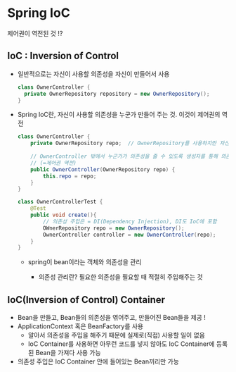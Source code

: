 # Spring IoC

제어권이 역전된 것 !?



## IoC : Inversion of Control
- 일반적으로는 자신이 사용할 의존성을 자신이 만들어서 사용

  ```java
  class OwnerController {
  	private OwnerRepository repository = new OwnerRepository();
  }
  ```

- Spring IoC란, 자신이 사용할 의존성을 누군가 만들어 주는 것. 이것이 제어권의 역전

  ```java
  class OwnerController {
      private OwnerRepository repo;  // OwnerRepository를 사용하지만 자신이 만들지 않음
      
      // OwnerController 밖에서 누군가가 의존성을 줄 수 있도록 생성자를 통해 의존성을 받아옴
      // (=제어권 역전)
      public OwnerController(OwnerRepository repo) {
          this.repo = repo;
      }
  } 
  
  class OwnerControllerTest {
      @Test
      public void create(){
          // 의존성 주입은 = DI(Dependency Injection), DI도 IoC에 포함
          OWnerRepository repo = new OwnerRepository();
          OwnerController controller = new OwnerController(repo);
      }
  }
  ```

  - spring이 bean이라는 객체와 의존성을 관리

    - 의존성 관리란? 필요한 의존성을 필요할 때 적절히 주입해주는 것

    

## IoC(Inversion of Control) Container

- Bean을 만들고, Bean들의 의존성을 엮어주고, 만들어진 Bean들을 제공 !
- ApplicationContext 혹은 BeanFactory를 사용
  - 알아서 의존성을 주입을 해주기 때문에 실제로(직접) 사용할 일이 없음
  - IoC Container를 사용하면 아무런 코드를 넣지 않아도 IoC Container에 등록된 Bean을 가져다 사용 가능
- 의존성 주입은 IoC Container 안에 들어있는 Bean끼리만 가능